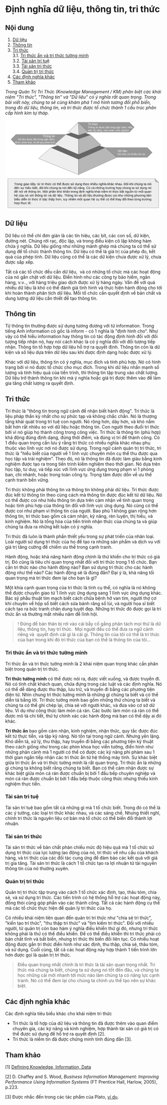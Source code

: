 # Định nghĩa dữ liệu, thông tin, tri thức

## Nội dung
1. [Dữ liệu](#dữ-liệu)
2. [Thông tin](#thông-tin)
3. [Tri thức](#tri-thức)  
    3.1. [Tri thức ẩn và tri thức tường minh](#tri-thức-ẩn-và-tri-thức-tường-minh)  
    3.2. [Tài sản trí tuệ](#tài-sản-tri-tuệ)  
    3.3. [Tài sản tri thức](#quản-trị-tri-thức)  
    3.4. [Quản trị tri thức](#quản-trị-tri-thức)
4. [Các định nghĩa khác](#các-định-nghĩa-khác)
5. [Tham khảo](#tham-khảo)

_Trong Quản Trị Tri Thức (Knowledge Management / KM) phân biệt các khái niệm "Tri thức", "Thông tin" và "Dữ liệu" có ý nghĩa rất quan trọng. Trong bài viết này, chúng ta sẽ cùng khám phá 1 mô hình tương đối phổ biến, trong đó dữ liệu, thông tin, và tri thức được tổ chức thành 1 cấu trúc phân cấp hình kim tự tháp._

![](images/pyrakid.png)

## Dữ liệu

Dữ liệu có thể chỉ đơn giản là các tín hiệu, các bít, các con số, dữ kiện, đường nét. Chúng rời rạc, độc lập, và trong điều kiện cô lập không hàm chứa ý nghĩa. Dữ liệu giống như những mảnh ghép mà chúng ta có thể sử dụng để tổ chức thành thông tin. Dữ liệu có thể là giá trị của phép đo, kết quả của phép tính. Dữ liệu cũng có thể là các dữ kiện chưa được xử lý, chưa được sắp xếp. 

Tất cả các tổ chức đều cần dữ liệu,  và có những tổ chức mà các hoạt động của nó gắn chặt với dữ liệu. Điển hình như các công ty bảo hiểm, ngân hàng, v.v.., với hàng triệu giao dịch được xử lý hàng ngày. Vấn đề với quá nhiều dữ liệu là khó có thể đánh giá tình hình và thực hiện hành động cho tới khi hoàn thành phân tích dữ liệu. Mỗi tổ chức cần quyết định về bản chất và dung lượng dữ liệu cần thiết để tạo thông tin.

## Thông tin

Từ thông tin thường được sử dụng tương đương với từ information. Trong tiếng Anh information có gốc là inform - có 1 nghĩa là "định hình cho". Như vậy có thể hiểu information hay thông tin có tác động định hình đối với đối tượng tiếp nhận nó, hay nói cách khác là có ý nghĩa đối với đối tượng tiếp nhận. Thông tin tổ hợp hợp dữ liệu hỗ trợ ra quyết định. Thông tin còn là dữ kiện và số liệu dựa trên dữ liệu sau khi được định dạng hoặc được xử lý.

Khác với dữ liệu, thông tin có ý nghĩa, mục đích và tính phù hợp. Nó có hình trạng bởi vì nó được tổ chức cho mục đích. Trong khi dữ liệu nhấn mạnh số lượng và tính hiệu quả của tiến trình, thì thông tin tập trung vào chất lượng. Dữ liệu trở thành thông tin khi mà ý nghĩa hoặc giá trị được thêm vào để làm gia tăng chất lượng ra quyết định.

## Tri thức

Tri thức là "thông tin trong ngữ cảnh để nhận biết hành động". Tri thức là liệu pháp thần kỳ nhất cho sự phức tạp và không chắc chắn. Nó là thượng tầng khái quát trong trí tuệ con người. Nó rộng hơn, dày hơn, và khó nắm bắt hơn rất nhiêu so vơi dữ liệu hoặc thông tin. Con người theo đuổi tri thức bởi vì nó giúp họ thành công trong công việc. Tri thức là thông tin (phù hợp) khả động đúng định dạng, đúng thời điểm, và đúng vị trí để thành công. Có 1 điều quan trọng cần lưu ý rằng tri thức có nhiều nghĩa khác nhau phụ thuộc vào lĩnh vực nơi nó được sử dụng. Trong ngữ cảnh quản trị tri thức, tri thức là "hiểu biết của người về 1 lĩnh vực chuyên môn cụ thể thu được qua học tập và trải nghiệm". Theo đó, nó là thông tin đã được làm giàu bằng kinh nghiệm được tạo ra trong tiến trình kiểm nghiệm theo thời gian. Nó dựa trên học tập, tư duy, và tiếp xúc với lĩnh vực ứng dụng trong phạm vi 1 phòng ban, chi nhánh, hoặc trong toàn công ty. Trọng tâm được dồn về ưu thế cạnh tranh bền vững.

Tri thức không phải thông tin và thông tin không phải dữ liệu. Tri thức được đúc kết từ thông tin theo cùng cách mà thông tin được đúc kết từ dữ liệu. Nó có thể được coi như hiểu thông tin dựa trên cảm nhận về tính quan trọng hoặc tính phù hợp của thông tin đối với lĩnh vực ứng dụng. Nó cũng có thể được coi như phạm vi thông tin của người. Bao phủ 1 không gian rộng hơn thông tin, tri thức bao gồm cả cảm nhận, kỹ năng, rèn luyện, thị hiếu, và kinh nghiệm. Nó là tổng hòa của tiến trình nhận thức của chúng ta và giúp chúng ta đưa ra những kết luận có ý nghĩa.

Tri thức đã luôn là thành phần thiết yếu trong sự phát triển của nhân loại. Loài người sử dụng tri thức của họ để tạo ra những sản phẩm và dịch vụ với giá trị tăng cường để chiếm ưu thế trong cạnh tranh.

Hành động, hoặc khả năng hành động chính là thứ khiến cho tri thức có giá trị. Đó cũng là tiêu chí quan trọng nhất đối với tri thức trong 1 tổ chức. Bạn cần tri thức nào cho hành động nào? Bạn sử dụng tri thức cho các hành động như thế nào? Các hành động sẽ là đúng đắn? Đại ý là, khả năng tối quan trọng mà tri thức đem lại cho bạn là gì?

Một khía cạnh quan trọng của tri thức là tính cụ thể, có nghĩa là nó không thể được chuyển giao từ 1 lĩnh vực ững dụng sang 1 lĩnh vực ứng dụng khác. Bác sỹ phẫu thuật tim mạch biết cách chữa bệnh hở van tim, người thợ cơ khí chuyên về hộp số biết cách sửa bánh răng số lùi, và người họa sĩ biết cách tạo ra bức tranh chân dung tuyệt đẹp. Những tri thức đó được gọi là tri thức ẩn và thường mất nhiều năm để lĩnh hội.

> ! Đừng để bản thân bị rơi vào cái bẫy cố gắng phân tách mọi thứ là dữ liệu, thông tin, hay tri thức.  Mọi người đều có thể đưa ra ngữ cảnh riêng và  quyết định cái gì là cái gì. Thông tin của tôi có thể là tri thức của bạn trong khi đó tri thức của bạn có thể là thông tin của tôi...

### Tri thức ẩn và tri thức tường minh

Tri thức ẩn và tri thức tường minh là 2 khái niệm quan trọng khác cần phân biệt trong quản trị tri thức.

**Tri thức tường minh** có thể được nói ra, được viết xuống, và được truyền đi. Nó có tính chất khách quan, chứa đựng trong các luật và các định nghĩa. Nó có thể dễ dàng được thu thập, lưu trữ, và truyền đi bằng các phương tiện điện tử. Nhìn chung tri thức tường minh là những gì chúng ta biết và có thể diễn tả bằng lời. Tri thức tường minh bao gồm những thứ chúng ta biết và chúng ta có thể ghi chép lại, chia sẻ với người khác, và đưa vào cơ sở dữ liệu. Ví dụ như công thức làm món cá rán. Các bước làm món cá rán có thể được mô tả chi tiết, thứ tự chính xác các hành động mà bạn có thể dậy ai đó khác.

**Tri thức ẩn** bao gồm cảm nhận, kinh nghiệm, nhận thức, quy tắc được đúc kết từ thực tiễn, và tập kỹ năng. Nó tồn tại trong ngữ cảnh. Nhưng yên lặng. Khó diễn tả, xử lý, thu thập, hay truyền đi bằng các phương tiện kỹ thuật theo cách giống như trong các phim khoa học viễn tưởng, điển hình như những phân cảnh mà 1 người có thể có được các kỹ năng phi phàm sau 1 thời gian ngắn tiếp nhận các tri thức ẩn từ hệ thống máy tính. Sự khác biệt giữa tri thức ẩn và tri thức tường minh là rất quan trọng. Tri thức ẩn là những gì chúng ta không biết rằng chúng ta biết. Bạn có thể cảm nhận được sự khác biệt giữa món cá rán được chuẩn bị bởi 1 đầu bếp chuyên nghiệp và món cá rán được chuẩn bị bởi 1 đầu bếp thuộc công thức nhưng thiếu kinh nghiệm thực tiễn.

### Tài sản tri tuệ

Tài sản trí tuệ bao gồm tất cả những gì mà 1 tổ chức biết. Trong đó có thể là các ý tưởng, các loại tri thức khác nhau, và các sáng chế. Nhưng thiết nghĩ, chính tri thức là nguyên liệu cơ bản mà tổ chức có thể biến đổi thành lợi nhuận.

### Tài sản tri thức

Tài sản tri thức về bản chất phản chiếu mức độ hiệu quả mà 1 tổ chức sử dụng tri thức của lực lượng lao động của nó, tri thức về nhu cầu của khách hàng, và tri thức của các đối tác cung ứng để đảm bảo các kết quả với giá trị gia tăng. Tài sản tri thức là cách 1 tổ chức tạo ra lợi nhuận từ tài nguyên thông tin của nó thường xuyên.

### Quản trị tri thức

Quản trị tri thức tập trung vào cách 1 tổ chức xác định, tạo, thâu tóm, chia sẻ, và sử dụng tri thức. Các tiến trình có hệ thống hỗ trợ các hoạt động này, đồng thòi cũng góp phần vào các thành công. Tất cả các hành động cụ thể mà các tổ chức thực hiện để quản lý tri thức của họ.

Có nhiều khái niệm liên quan đến quản trị tri thức như "chia sẻ tri thức", "kiến tạo tri thức", "thu thập tri thức" và "tìm kiếm tri thức". Đối với nhiều người, từ quản trị còn bao hàm ý nghĩa điều khiển thứ gì đó, nhưng tri thức không phải là thứ có thể điều khiển. Để có thể điều khiển thì tri thức phải có bản chất tĩnh và bất biến, nhưng tri thức thì biến đổi liên tục. Có nhiều hoạt động được gắn tri thức điển hình như xác định, thu thập, chia sẻ, thâu tóm, và sử dụng. Cuối cùng, tất cả các hoạt động này hợp thành 1 tiến trình lớn hơn được gọi là quản trị tri thức.

> Điều quan trọng nhất chính là tri thức là tài sản quan trọng nhất. Tri thức mà chúng ta biết, chúng ta sử dụng nó tốt đến đâu, và chúng ta học những cái mới nhanh tới mức nào làm chúng ta có năng lực cạnh tranh. Nó có thể đem lại cho chúng ta chính ưu thế tạo nên sự khác biệt.

## Các định nghĩa khác
Các định nghĩa tiêu biểu khác cho khái niệm tri thức

* Tri thức là tổ hợp của dữ liệu và thông tin đã được thêm vào quan điểm chuyên gia, các ký năng và kinh nghiệm, hợp thành tài sản có giá trị có thể được sử dụng để hỗ trợ ra quyêt định [2].
* Tri thức là niềm tin đã được chứng minh tính đúng đắn [3].

## Tham khảo
[1] [Defining Knowledge, Information, Data](https://www.phpkb.com/kb/article/defining-knowledge-information-data-239.html)

[2] D. Chaffey and S. Wood, *Business Information Management: Improving Performance Using Information Systems* (FT Prentice Hall, Harlow, 2005), p.223.

[3] Được nhắc đến trong các tác phẩm của Plato, [ví dụ](https://plato.stanford.edu/entries/knowledge-value/).
